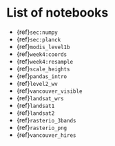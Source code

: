 # List of notebooks

* {ref}`sec:numpy`  
* {ref}`sec:planck`  
* {ref}`modis_level1b`  
* {ref}`week4:coords`  
* {ref}`week4:resample`
* {ref}`scale_heights`
* {ref}`pandas_intro`
* {ref}`level2_wv`
* {ref}`vancouver_visible`
* {ref}`landsat_wrs`
* {ref}`landsat1`
* {ref}`landsat2`
* {ref}`rasterio_3bands`
* {ref}`rasterio_png`
* {ref}`vancouver_hires`




